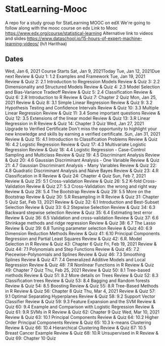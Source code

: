 # StatLearning-Mooc
A repo for a study group for StatLearning MOOC on edX
We're going to follow along with the mooc course on edx
Link to Mooc https://www.edx.org/course/statistical-learning
Alternative link to videos and slides https://www.dataschool.io/15-hours-of-expert-machine-learning-videos/ (h/t Harithaa)

## Dates
Wed, Jan 6, 2021
Course Starts
Sat, Jan 9, 2021Today
Tue, Jan 12, 2021Due next
Review & Quiz 1: 1.2 Examples and Framework
Tue, Jan 19, 2021
Review & Quiz 2: 2.1 Introduction to Regression Models
Review & Quiz 3: 2.2 Dimensionality and Structured Models
Review & Quiz 4: 2.3 Model Selection and Bias-Variance Tradeoff
Review & Quiz 5: 2.4 Classification
Review & Quiz 6: 2.R Introduction to R
Review & Quiz 7: Chapter 2 Quiz
Mon, Jan 25, 2021
Review & Quiz 8: 3.1 Simple Linear Regression
Review & Quiz 9: 3.2 Hypothesis Testing and Confidence Intervals
Review & Quiz 10: 3.3 Multiple Linear Regression
Review & Quiz 11: 3.4 Some important questions
Review & Quiz 12: 3.5 Extensions of the linear model
Review & Quiz 13: 3.R Linear Regression in R
Review & Quiz 14: Chapter 3 Quiz
Wed, Jan 27, 2021
Upgrade to Verified Certificate
Don't miss the opportunity to highlight your new knowledge and skills by earning a verified certificate.
Sun, Jan 31, 2021
Review & Quiz 15: 4.1 Introduction to Classification Problems
Review & Quiz 16: 4.2 Logistic Regression
Review & Quiz 17: 4.3 Multivariate Logistic Regression
Review & Quiz 18: 4.4 Logistic Regression - Case-Control Sampling and Multiclass
Review & Quiz 19: 4.5 Discriminant Analysis
Review & Quiz 20: 4.6 Gaussian Discriminant Analysis - One Variable
Review & Quiz 21: 4.7 Gaussian Discriminant Analysis - Many Variables
Review & Quiz 22: 4.8 Quadratic Discriminant Analysis and Naive Bayes
Review & Quiz 23: 4.R Classification in R
Review & Quiz 24: Chapter 4 Quiz
Sun, Feb 7, 2021
Review & Quiz 25: 5.1 Cross-validation
Review & Quiz 26: 5.2 K-fold Cross-Validation
Review & Quiz 27: 5.3 Cross-Validation: the wrong and right way
Review & Quiz 28: 5.4 The Bootstrap
Review & Quiz 29: 5.5 More on the Bootstrap
Review & Quiz 30: 5.R Resampling in R
Review & Quiz 31: Chapter 5 Quiz
Sat, Feb 13, 2021
Review & Quiz 32: 6.1 Introduction and Best-Subset Selection
Review & Quiz 33: 6.2 Stepwise Selection
Review & Quiz 34: 6.3 Backward stepwise selection
Review & Quiz 35: 6.4 Estimating test error
Review & Quiz 36: 6.5 Validation and cross-validation
Review & Quiz 37: 6.6 Shrinkage methods and ridge regression
Review & Quiz 38: 6.7 The Lasso
Review & Quiz 39: 6.8 Tuning parameter selection
Review & Quiz 40: 6.9 Dimension Reduction Methods
Review & Quiz 41: 6.10 Principal Components Regression and Partial Least Squares
Review & Quiz 42: 6.R. Model Selection in R
Review & Quiz 43: Chapter 6 Quiz
Fri, Feb 19, 2021
Review & Quiz 44: 7.1 Polynomials and Step Functions
Review & Quiz 45: 7.2 Piecewise-Polynomials and Splines
Review & Quiz 46: 7.3 Smoothing Splines
Review & Quiz 47: 7.4 Generalized Additive Models and Local Regression
Review & Quiz 48: 7.R Nonlinear Functions in R
Review & Quiz 49: Chapter 7 Quiz
Thu, Feb 25, 2021
Review & Quiz 50: 8.1 Tree-based methods
Review & Quiz 51: 8.2 More details on Trees
Review & Quiz 52: 8.3 Classification trees
Review & Quiz 53: 8.4 Bagging and Random forests
Review & Quiz 54: 8.5 Boosting
Review & Quiz 55: 8.R Tree-Based Methods in R
Review & Quiz 56: Chapter 8 Quiz
Thu, Mar 4, 2021
Review & Quiz 57: 9.1 Optimal Separating Hyperplanes
Review & Quiz 58: 9.2 Support Vector Classifier
Review & Quiz 59: 9.3 Feature Expansion and the SVM
Review & Quiz 60: 9.4 Example and Comparison with Logistic Regression
Review & Quiz 61: 9.R SVMs in R
Review & Quiz 62: Chapter 9 Quiz
Wed, Mar 10, 2021
Review & Quiz 63: 10.1 Principal Components
Review & Quiz 64: 10.2 Higher Order Principal Components
Review & Quiz 65: 10.3 k-means Clustering
Review & Quiz 66: 10.4 Hierarchical Clustering
Review & Quiz 67: 10.5 Breast Cancer Example
Review & Quiz 68: 10.R Unsupervised in R
Review & Quiz 69: Chapter 10 Quiz
